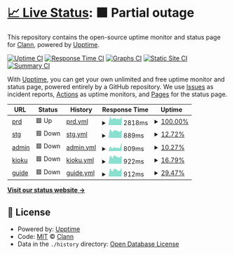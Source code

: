 # [📈 Live Status](https://clann-inc.github.io/tcm-upptime): <!--live status--> **🟧 Partial outage**

This repository contains the open-source uptime monitor and status page for [Clann](https://clann-inc.com/), powered by [Upptime](https://github.com/upptime/upptime).

[![Uptime CI](https://github.com/clann-inc/tcm-upptime/workflows/Uptime%20CI/badge.svg)](https://github.com/clann-inc/tcm-upptime/actions?query=workflow%3A%22Uptime+CI%22)
[![Response Time CI](https://github.com/clann-inc/tcm-upptime/workflows/Response%20Time%20CI/badge.svg)](https://github.com/clann-inc/tcm-upptime/actions?query=workflow%3A%22Response+Time+CI%22)
[![Graphs CI](https://github.com/clann-inc/tcm-upptime/workflows/Graphs%20CI/badge.svg)](https://github.com/clann-inc/tcm-upptime/actions?query=workflow%3A%22Graphs+CI%22)
[![Static Site CI](https://github.com/clann-inc/tcm-upptime/workflows/Static%20Site%20CI/badge.svg)](https://github.com/clann-inc/tcm-upptime/actions?query=workflow%3A%22Static+Site+CI%22)
[![Summary CI](https://github.com/clann-inc/tcm-upptime/workflows/Summary%20CI/badge.svg)](https://github.com/clann-inc/tcm-upptime/actions?query=workflow%3A%22Summary+CI%22)

With [Upptime](https://upptime.js.org), you can get your own unlimited and free uptime monitor and status page, powered entirely by a GitHub repository. We use [Issues](https://github.com/clann-inc/tcm-upptime/issues) as incident reports, [Actions](https://github.com/clann-inc/tcm-upptime/actions) as uptime monitors, and [Pages](https://clann-inc.github.io/tcm-upptime) for the status page.

<!--start: status pages-->
<!-- This summary is generated by Upptime (https://github.com/upptime/upptime) -->
<!-- Do not edit this manually, your changes will be overwritten -->
<!-- prettier-ignore -->
| URL | Status | History | Response Time | Uptime |
| --- | ------ | ------- | ------------- | ------ |
| <img alt="" src="https://icons.duckduckgo.com/ip3/hakubutsukan.city.toyota.aichi.jp.ico" height="13"> [prd](https://hakubutsukan.city.toyota.aichi.jp/) | 🟩 Up | [prd.yml](https://github.com/clann-inc/tcm-upptime/commits/HEAD/history/prd.yml) | <details><summary><img alt="Response time graph" src="./graphs/prd/response-time-week.png" height="20"> 2818ms</summary><br><a href="https://clann-inc.github.io/tcm-upptime/history/prd"><img alt="Response time 2818" src="https://img.shields.io/endpoint?url=https%3A%2F%2Fraw.githubusercontent.com%2Fclann-inc%2Ftcm-upptime%2FHEAD%2Fapi%2Fprd%2Fresponse-time.json"></a><br><a href="https://clann-inc.github.io/tcm-upptime/history/prd"><img alt="24-hour response time 2818" src="https://img.shields.io/endpoint?url=https%3A%2F%2Fraw.githubusercontent.com%2Fclann-inc%2Ftcm-upptime%2FHEAD%2Fapi%2Fprd%2Fresponse-time-day.json"></a><br><a href="https://clann-inc.github.io/tcm-upptime/history/prd"><img alt="7-day response time 2818" src="https://img.shields.io/endpoint?url=https%3A%2F%2Fraw.githubusercontent.com%2Fclann-inc%2Ftcm-upptime%2FHEAD%2Fapi%2Fprd%2Fresponse-time-week.json"></a><br><a href="https://clann-inc.github.io/tcm-upptime/history/prd"><img alt="30-day response time 2818" src="https://img.shields.io/endpoint?url=https%3A%2F%2Fraw.githubusercontent.com%2Fclann-inc%2Ftcm-upptime%2FHEAD%2Fapi%2Fprd%2Fresponse-time-month.json"></a><br><a href="https://clann-inc.github.io/tcm-upptime/history/prd"><img alt="1-year response time 2818" src="https://img.shields.io/endpoint?url=https%3A%2F%2Fraw.githubusercontent.com%2Fclann-inc%2Ftcm-upptime%2FHEAD%2Fapi%2Fprd%2Fresponse-time-year.json"></a></details> | <details><summary><a href="https://clann-inc.github.io/tcm-upptime/history/prd">100.00%</a></summary><a href="https://clann-inc.github.io/tcm-upptime/history/prd"><img alt="All-time uptime 100.00%" src="https://img.shields.io/endpoint?url=https%3A%2F%2Fraw.githubusercontent.com%2Fclann-inc%2Ftcm-upptime%2FHEAD%2Fapi%2Fprd%2Fuptime.json"></a><br><a href="https://clann-inc.github.io/tcm-upptime/history/prd"><img alt="24-hour uptime 100.00%" src="https://img.shields.io/endpoint?url=https%3A%2F%2Fraw.githubusercontent.com%2Fclann-inc%2Ftcm-upptime%2FHEAD%2Fapi%2Fprd%2Fuptime-day.json"></a><br><a href="https://clann-inc.github.io/tcm-upptime/history/prd"><img alt="7-day uptime 100.00%" src="https://img.shields.io/endpoint?url=https%3A%2F%2Fraw.githubusercontent.com%2Fclann-inc%2Ftcm-upptime%2FHEAD%2Fapi%2Fprd%2Fuptime-week.json"></a><br><a href="https://clann-inc.github.io/tcm-upptime/history/prd"><img alt="30-day uptime 100.00%" src="https://img.shields.io/endpoint?url=https%3A%2F%2Fraw.githubusercontent.com%2Fclann-inc%2Ftcm-upptime%2FHEAD%2Fapi%2Fprd%2Fuptime-month.json"></a><br><a href="https://clann-inc.github.io/tcm-upptime/history/prd"><img alt="1-year uptime 100.00%" src="https://img.shields.io/endpoint?url=https%3A%2F%2Fraw.githubusercontent.com%2Fclann-inc%2Ftcm-upptime%2FHEAD%2Fapi%2Fprd%2Fuptime-year.json"></a></details>
| <img alt="" src="https://icons.duckduckgo.com/ip3/hakubutsukan-stg.city.toyota.aichi.jp.ico" height="13"> [stg](https://hakubutsukan-stg.city.toyota.aichi.jp/) | 🟥 Down | [stg.yml](https://github.com/clann-inc/tcm-upptime/commits/HEAD/history/stg.yml) | <details><summary><img alt="Response time graph" src="./graphs/stg/response-time-week.png" height="20"> 889ms</summary><br><a href="https://clann-inc.github.io/tcm-upptime/history/stg"><img alt="Response time 889" src="https://img.shields.io/endpoint?url=https%3A%2F%2Fraw.githubusercontent.com%2Fclann-inc%2Ftcm-upptime%2FHEAD%2Fapi%2Fstg%2Fresponse-time.json"></a><br><a href="https://clann-inc.github.io/tcm-upptime/history/stg"><img alt="24-hour response time 889" src="https://img.shields.io/endpoint?url=https%3A%2F%2Fraw.githubusercontent.com%2Fclann-inc%2Ftcm-upptime%2FHEAD%2Fapi%2Fstg%2Fresponse-time-day.json"></a><br><a href="https://clann-inc.github.io/tcm-upptime/history/stg"><img alt="7-day response time 889" src="https://img.shields.io/endpoint?url=https%3A%2F%2Fraw.githubusercontent.com%2Fclann-inc%2Ftcm-upptime%2FHEAD%2Fapi%2Fstg%2Fresponse-time-week.json"></a><br><a href="https://clann-inc.github.io/tcm-upptime/history/stg"><img alt="30-day response time 889" src="https://img.shields.io/endpoint?url=https%3A%2F%2Fraw.githubusercontent.com%2Fclann-inc%2Ftcm-upptime%2FHEAD%2Fapi%2Fstg%2Fresponse-time-month.json"></a><br><a href="https://clann-inc.github.io/tcm-upptime/history/stg"><img alt="1-year response time 889" src="https://img.shields.io/endpoint?url=https%3A%2F%2Fraw.githubusercontent.com%2Fclann-inc%2Ftcm-upptime%2FHEAD%2Fapi%2Fstg%2Fresponse-time-year.json"></a></details> | <details><summary><a href="https://clann-inc.github.io/tcm-upptime/history/stg">12.72%</a></summary><a href="https://clann-inc.github.io/tcm-upptime/history/stg"><img alt="All-time uptime 12.72%" src="https://img.shields.io/endpoint?url=https%3A%2F%2Fraw.githubusercontent.com%2Fclann-inc%2Ftcm-upptime%2FHEAD%2Fapi%2Fstg%2Fuptime.json"></a><br><a href="https://clann-inc.github.io/tcm-upptime/history/stg"><img alt="24-hour uptime 12.72%" src="https://img.shields.io/endpoint?url=https%3A%2F%2Fraw.githubusercontent.com%2Fclann-inc%2Ftcm-upptime%2FHEAD%2Fapi%2Fstg%2Fuptime-day.json"></a><br><a href="https://clann-inc.github.io/tcm-upptime/history/stg"><img alt="7-day uptime 12.72%" src="https://img.shields.io/endpoint?url=https%3A%2F%2Fraw.githubusercontent.com%2Fclann-inc%2Ftcm-upptime%2FHEAD%2Fapi%2Fstg%2Fuptime-week.json"></a><br><a href="https://clann-inc.github.io/tcm-upptime/history/stg"><img alt="30-day uptime 12.72%" src="https://img.shields.io/endpoint?url=https%3A%2F%2Fraw.githubusercontent.com%2Fclann-inc%2Ftcm-upptime%2FHEAD%2Fapi%2Fstg%2Fuptime-month.json"></a><br><a href="https://clann-inc.github.io/tcm-upptime/history/stg"><img alt="1-year uptime 12.72%" src="https://img.shields.io/endpoint?url=https%3A%2F%2Fraw.githubusercontent.com%2Fclann-inc%2Ftcm-upptime%2FHEAD%2Fapi%2Fstg%2Fuptime-year.json"></a></details>
| <img alt="" src="https://icons.duckduckgo.com/ip3/admin.hakubutsukan.city.toyota.aichi.jp.ico" height="13"> [admin](https://admin.hakubutsukan.city.toyota.aichi.jp/) | 🟥 Down | [admin.yml](https://github.com/clann-inc/tcm-upptime/commits/HEAD/history/admin.yml) | <details><summary><img alt="Response time graph" src="./graphs/admin/response-time-week.png" height="20"> 809ms</summary><br><a href="https://clann-inc.github.io/tcm-upptime/history/admin"><img alt="Response time 809" src="https://img.shields.io/endpoint?url=https%3A%2F%2Fraw.githubusercontent.com%2Fclann-inc%2Ftcm-upptime%2FHEAD%2Fapi%2Fadmin%2Fresponse-time.json"></a><br><a href="https://clann-inc.github.io/tcm-upptime/history/admin"><img alt="24-hour response time 809" src="https://img.shields.io/endpoint?url=https%3A%2F%2Fraw.githubusercontent.com%2Fclann-inc%2Ftcm-upptime%2FHEAD%2Fapi%2Fadmin%2Fresponse-time-day.json"></a><br><a href="https://clann-inc.github.io/tcm-upptime/history/admin"><img alt="7-day response time 809" src="https://img.shields.io/endpoint?url=https%3A%2F%2Fraw.githubusercontent.com%2Fclann-inc%2Ftcm-upptime%2FHEAD%2Fapi%2Fadmin%2Fresponse-time-week.json"></a><br><a href="https://clann-inc.github.io/tcm-upptime/history/admin"><img alt="30-day response time 809" src="https://img.shields.io/endpoint?url=https%3A%2F%2Fraw.githubusercontent.com%2Fclann-inc%2Ftcm-upptime%2FHEAD%2Fapi%2Fadmin%2Fresponse-time-month.json"></a><br><a href="https://clann-inc.github.io/tcm-upptime/history/admin"><img alt="1-year response time 809" src="https://img.shields.io/endpoint?url=https%3A%2F%2Fraw.githubusercontent.com%2Fclann-inc%2Ftcm-upptime%2FHEAD%2Fapi%2Fadmin%2Fresponse-time-year.json"></a></details> | <details><summary><a href="https://clann-inc.github.io/tcm-upptime/history/admin">10.27%</a></summary><a href="https://clann-inc.github.io/tcm-upptime/history/admin"><img alt="All-time uptime 10.27%" src="https://img.shields.io/endpoint?url=https%3A%2F%2Fraw.githubusercontent.com%2Fclann-inc%2Ftcm-upptime%2FHEAD%2Fapi%2Fadmin%2Fuptime.json"></a><br><a href="https://clann-inc.github.io/tcm-upptime/history/admin"><img alt="24-hour uptime 10.27%" src="https://img.shields.io/endpoint?url=https%3A%2F%2Fraw.githubusercontent.com%2Fclann-inc%2Ftcm-upptime%2FHEAD%2Fapi%2Fadmin%2Fuptime-day.json"></a><br><a href="https://clann-inc.github.io/tcm-upptime/history/admin"><img alt="7-day uptime 10.27%" src="https://img.shields.io/endpoint?url=https%3A%2F%2Fraw.githubusercontent.com%2Fclann-inc%2Ftcm-upptime%2FHEAD%2Fapi%2Fadmin%2Fuptime-week.json"></a><br><a href="https://clann-inc.github.io/tcm-upptime/history/admin"><img alt="30-day uptime 10.27%" src="https://img.shields.io/endpoint?url=https%3A%2F%2Fraw.githubusercontent.com%2Fclann-inc%2Ftcm-upptime%2FHEAD%2Fapi%2Fadmin%2Fuptime-month.json"></a><br><a href="https://clann-inc.github.io/tcm-upptime/history/admin"><img alt="1-year uptime 10.27%" src="https://img.shields.io/endpoint?url=https%3A%2F%2Fraw.githubusercontent.com%2Fclann-inc%2Ftcm-upptime%2FHEAD%2Fapi%2Fadmin%2Fuptime-year.json"></a></details>
| <img alt="" src="https://icons.duckduckgo.com/ip3/kioku.hakubutsukan.city.toyota.aichi.jp.ico" height="13"> [kioku](https://kioku.hakubutsukan.city.toyota.aichi.jp/) | 🟥 Down | [kioku.yml](https://github.com/clann-inc/tcm-upptime/commits/HEAD/history/kioku.yml) | <details><summary><img alt="Response time graph" src="./graphs/kioku/response-time-week.png" height="20"> 922ms</summary><br><a href="https://clann-inc.github.io/tcm-upptime/history/kioku"><img alt="Response time 922" src="https://img.shields.io/endpoint?url=https%3A%2F%2Fraw.githubusercontent.com%2Fclann-inc%2Ftcm-upptime%2FHEAD%2Fapi%2Fkioku%2Fresponse-time.json"></a><br><a href="https://clann-inc.github.io/tcm-upptime/history/kioku"><img alt="24-hour response time 922" src="https://img.shields.io/endpoint?url=https%3A%2F%2Fraw.githubusercontent.com%2Fclann-inc%2Ftcm-upptime%2FHEAD%2Fapi%2Fkioku%2Fresponse-time-day.json"></a><br><a href="https://clann-inc.github.io/tcm-upptime/history/kioku"><img alt="7-day response time 922" src="https://img.shields.io/endpoint?url=https%3A%2F%2Fraw.githubusercontent.com%2Fclann-inc%2Ftcm-upptime%2FHEAD%2Fapi%2Fkioku%2Fresponse-time-week.json"></a><br><a href="https://clann-inc.github.io/tcm-upptime/history/kioku"><img alt="30-day response time 922" src="https://img.shields.io/endpoint?url=https%3A%2F%2Fraw.githubusercontent.com%2Fclann-inc%2Ftcm-upptime%2FHEAD%2Fapi%2Fkioku%2Fresponse-time-month.json"></a><br><a href="https://clann-inc.github.io/tcm-upptime/history/kioku"><img alt="1-year response time 922" src="https://img.shields.io/endpoint?url=https%3A%2F%2Fraw.githubusercontent.com%2Fclann-inc%2Ftcm-upptime%2FHEAD%2Fapi%2Fkioku%2Fresponse-time-year.json"></a></details> | <details><summary><a href="https://clann-inc.github.io/tcm-upptime/history/kioku">16.79%</a></summary><a href="https://clann-inc.github.io/tcm-upptime/history/kioku"><img alt="All-time uptime 16.79%" src="https://img.shields.io/endpoint?url=https%3A%2F%2Fraw.githubusercontent.com%2Fclann-inc%2Ftcm-upptime%2FHEAD%2Fapi%2Fkioku%2Fuptime.json"></a><br><a href="https://clann-inc.github.io/tcm-upptime/history/kioku"><img alt="24-hour uptime 16.79%" src="https://img.shields.io/endpoint?url=https%3A%2F%2Fraw.githubusercontent.com%2Fclann-inc%2Ftcm-upptime%2FHEAD%2Fapi%2Fkioku%2Fuptime-day.json"></a><br><a href="https://clann-inc.github.io/tcm-upptime/history/kioku"><img alt="7-day uptime 16.79%" src="https://img.shields.io/endpoint?url=https%3A%2F%2Fraw.githubusercontent.com%2Fclann-inc%2Ftcm-upptime%2FHEAD%2Fapi%2Fkioku%2Fuptime-week.json"></a><br><a href="https://clann-inc.github.io/tcm-upptime/history/kioku"><img alt="30-day uptime 16.79%" src="https://img.shields.io/endpoint?url=https%3A%2F%2Fraw.githubusercontent.com%2Fclann-inc%2Ftcm-upptime%2FHEAD%2Fapi%2Fkioku%2Fuptime-month.json"></a><br><a href="https://clann-inc.github.io/tcm-upptime/history/kioku"><img alt="1-year uptime 16.79%" src="https://img.shields.io/endpoint?url=https%3A%2F%2Fraw.githubusercontent.com%2Fclann-inc%2Ftcm-upptime%2FHEAD%2Fapi%2Fkioku%2Fuptime-year.json"></a></details>
| <img alt="" src="https://icons.duckduckgo.com/ip3/guide.hakubutsukan.city.toyota.aichi.jp.ico" height="13"> [guide](https://guide.hakubutsukan.city.toyota.aichi.jp/) | 🟥 Down | [guide.yml](https://github.com/clann-inc/tcm-upptime/commits/HEAD/history/guide.yml) | <details><summary><img alt="Response time graph" src="./graphs/guide/response-time-week.png" height="20"> 912ms</summary><br><a href="https://clann-inc.github.io/tcm-upptime/history/guide"><img alt="Response time 912" src="https://img.shields.io/endpoint?url=https%3A%2F%2Fraw.githubusercontent.com%2Fclann-inc%2Ftcm-upptime%2FHEAD%2Fapi%2Fguide%2Fresponse-time.json"></a><br><a href="https://clann-inc.github.io/tcm-upptime/history/guide"><img alt="24-hour response time 912" src="https://img.shields.io/endpoint?url=https%3A%2F%2Fraw.githubusercontent.com%2Fclann-inc%2Ftcm-upptime%2FHEAD%2Fapi%2Fguide%2Fresponse-time-day.json"></a><br><a href="https://clann-inc.github.io/tcm-upptime/history/guide"><img alt="7-day response time 912" src="https://img.shields.io/endpoint?url=https%3A%2F%2Fraw.githubusercontent.com%2Fclann-inc%2Ftcm-upptime%2FHEAD%2Fapi%2Fguide%2Fresponse-time-week.json"></a><br><a href="https://clann-inc.github.io/tcm-upptime/history/guide"><img alt="30-day response time 912" src="https://img.shields.io/endpoint?url=https%3A%2F%2Fraw.githubusercontent.com%2Fclann-inc%2Ftcm-upptime%2FHEAD%2Fapi%2Fguide%2Fresponse-time-month.json"></a><br><a href="https://clann-inc.github.io/tcm-upptime/history/guide"><img alt="1-year response time 912" src="https://img.shields.io/endpoint?url=https%3A%2F%2Fraw.githubusercontent.com%2Fclann-inc%2Ftcm-upptime%2FHEAD%2Fapi%2Fguide%2Fresponse-time-year.json"></a></details> | <details><summary><a href="https://clann-inc.github.io/tcm-upptime/history/guide">29.47%</a></summary><a href="https://clann-inc.github.io/tcm-upptime/history/guide"><img alt="All-time uptime 29.47%" src="https://img.shields.io/endpoint?url=https%3A%2F%2Fraw.githubusercontent.com%2Fclann-inc%2Ftcm-upptime%2FHEAD%2Fapi%2Fguide%2Fuptime.json"></a><br><a href="https://clann-inc.github.io/tcm-upptime/history/guide"><img alt="24-hour uptime 29.47%" src="https://img.shields.io/endpoint?url=https%3A%2F%2Fraw.githubusercontent.com%2Fclann-inc%2Ftcm-upptime%2FHEAD%2Fapi%2Fguide%2Fuptime-day.json"></a><br><a href="https://clann-inc.github.io/tcm-upptime/history/guide"><img alt="7-day uptime 29.47%" src="https://img.shields.io/endpoint?url=https%3A%2F%2Fraw.githubusercontent.com%2Fclann-inc%2Ftcm-upptime%2FHEAD%2Fapi%2Fguide%2Fuptime-week.json"></a><br><a href="https://clann-inc.github.io/tcm-upptime/history/guide"><img alt="30-day uptime 29.47%" src="https://img.shields.io/endpoint?url=https%3A%2F%2Fraw.githubusercontent.com%2Fclann-inc%2Ftcm-upptime%2FHEAD%2Fapi%2Fguide%2Fuptime-month.json"></a><br><a href="https://clann-inc.github.io/tcm-upptime/history/guide"><img alt="1-year uptime 29.47%" src="https://img.shields.io/endpoint?url=https%3A%2F%2Fraw.githubusercontent.com%2Fclann-inc%2Ftcm-upptime%2FHEAD%2Fapi%2Fguide%2Fuptime-year.json"></a></details>

<!--end: status pages-->

[**Visit our status website →**](https://clann-inc.github.io/tcm-upptime)

## 📄 License

- Powered by: [Upptime](https://github.com/upptime/upptime)
- Code: [MIT](./LICENSE) © [Clann](https://clann-inc.com/)
- Data in the `./history` directory: [Open Database License](https://opendatacommons.org/licenses/odbl/1-0/)
